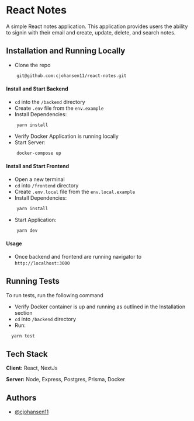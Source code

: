 # React Notes

A simple React notes application. This application provides users the ability to signin with their email and create, update, delete, and search notes.

## Installation and Running Locally

- Clone the repo

```bash
    git@github.com:cjohansen11/react-notes.git
```

#### Install and Start Backend

- `cd` into the `/backend` directory
- Create `.env` file from the `env.example`
- Install Dependencies:

```bash
    yarn install
```

- Verify Docker Application is running locally
- Start Server:

```bash
    docker-compose up
```

#### Install and Start Frontend

- Open a new terminal
- `cd` into `/frontend` directory
- Create `.env.local` file from the `env.local.example`
- Install Dependencies:

```bash
    yarn install
```

- Start Application:

```bash
    yarn dev
```

#### Usage

- Once backend and frontend are running navigator to `http://localhost:3000`

## Running Tests

To run tests, run the following command

- Verify Docker container is up and running as outlined in the Installation section
- `cd` into `/backend` directory
- Run:

```bash
  yarn test
```

## Tech Stack

**Client:** React, NextJs

**Server:** Node, Express, Postgres, Prisma, Docker

## Authors

- [@cjohansen11](https://www.github.com/cjohansen11)
